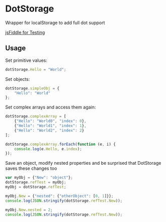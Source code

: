 # DotStorage
Wrapper for localStorage to add full dot support

[jsFiddle for Testing](https://jsfiddle.net/Farbdose/fufsbgef/)

## Usage
Set primitive values:
```javascript
dotStorage.Hello = "World";
```

Set objects:
```javascript
dotStorage.simpleObj = {
    "Hello": "World"
};
``` 

Set complex arrays and access them again:
```javascript
dotStorage.complexArray = [
    {"Hello": "World0", "index": 0},
    {"Hello": "World1", "index": 1},
    {"Hello": "World2", "index": 2}
];

dotStorage.complexArray.forEach(function (e, i) {
    console.log(e.Hello, e.index);
});
```

Save an object, modify nested properties and be surprised that DotStorage saves these changes too
```javascript
var myObj = {"New": "object"};
dotStorage.refTest = myObj;
myObj = dotStorage.refTest;

myObj.New = {"nested": {"otherObject": [0, 1]}};
console.log(JSON.stringify(dotStorage.refTest.New));

myObj.New.nested = 2;
console.log(JSON.stringify(dotStorage.refTest.New));
```

